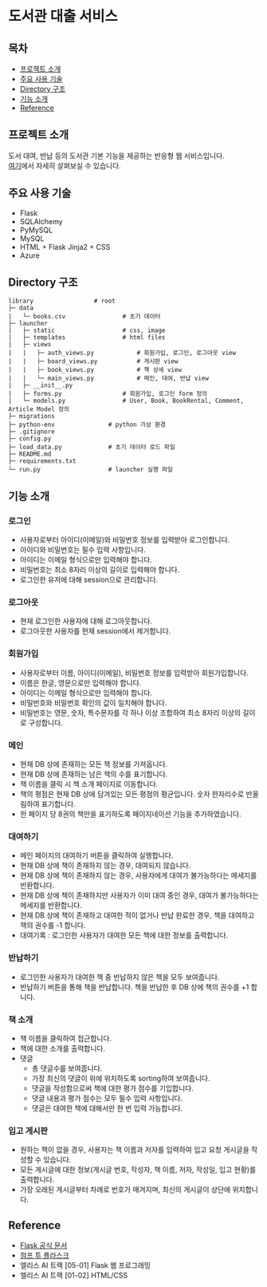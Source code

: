 # 도서관 대출 서비스

## 목차
- [프로젝트 소개](#프로젝트-소개)
- [주요 사용 기술](#주요-사용-기술)
- [Directory 구조](#directory-구조)
- [기능 소개](#기능-소개)
- [Reference](#reference)

## 프로젝트 소개
도서 대여, 반납 등의 도서관 기본 기능을 제공하는 반응형 웹 서비스입니다.    
[여기](http://elice-kdt-ai-track-vm-racer-18.koreacentral.cloudapp.azure.com/)에서 자세히 살펴보실 수 있습니다.

## 주요 사용 기술
- Flask
- SQLAlchemy
- PyMySQL
- MySQL
- HTML + Flask Jinja2 + CSS
- Azure

## Directory 구조
```
library                 # root
├─ data
|   └─ books.csv                # 초기 데이터
├─ launcher
|   ├─ static                   # css, image
|   ├─ templates                # html files
|   ├─ views
|   |   ├─ auth_views.py            # 회원가입, 로그인, 로그아웃 view
|   |   ├─ board_views.py           # 게시판 view
|   |   ├─ book_views.py            # 책 상세 view
|   |   └─ main_views.py            # 메인, 대여, 반납 view
|   ├─ __init__.py
|   ├─ forms.py                 # 회원가입, 로그인 form 정의
|   └─ models.py                # User, Book, BookRental, Comment, Article Model 정의
├─ migrations
├─ python-env               # python 가상 환경
├─ .gitignore
├─ config.py
├─ load_data.py             # 초기 데이터 로드 파일
├─ README.md
├─ requirements.txt
└─ run.py                   # launcher 실행 파일
```

## 기능 소개
### 로그인
- 사용자로부터 아이디(이메일)와 비밀번호 정보를 입력받아 로그인합니다.
- 아이디와 비밀번호는 필수 입력 사항입니다.
- 아이디는 이메일 형식으로만 입력해야 합니다.
- 비밀번호는 최소 8자리 이상의 길이로 입력해야 합니다.
- 로그인한 유저에 대해 session으로 관리합니다.

### 로그아웃
- 현재 로그인한 사용자에 대해 로그아웃합니다.
- 로그아웃한 사용자를 현재 session에서 제거합니다. 

### 회원가입
- 사용자로부터 이름, 아이디(이메일), 비밀번호 정보를 입력받아 회원가입합니다.
- 이름은 한글, 영문으로만 입력해야 합니다.
- 아이디는 이메일 형식으로만 입력해야 합니다. 
- 비밀번호와 비밀번호 확인의 값이 일치해야 합니다.
- 비밀번호는 영문, 숫자, 특수문자를 각 하나 이상 조합하여 최소 8자리 이상의 길이로 구성합니다.

### 메인
- 현재 DB 상에 존재하는 모든 책 정보를 가져옵니다.
- 현재 DB 상에 존재하는 남은 책의 수를 표기합니다. 
- 책 이름을 클릭 시 책 소개 페이지로 이동합니다.
- 책의 평점은 현재 DB 상에 담겨있는 모든 평점의 평균입니다. 숫자 한자리수로 반올림하여 표기합니다.
- 한 페이지 당 8권의 책만을 표기하도록 페이지네이션 기능을 추가하였습니다.

### 대여하기
- 메인 페이지의 대여하기 버튼을 클릭하여 실행합니다.
- 현재 DB 상에 책이 존재하지 않는 경우, 대여되지 않습니다.
- 현재 DB 상에 책이 존재하지 않는 경우, 사용자에게 대여가 불가능하다는 메세지를 반환합니다.
- 현재 DB 상에 책이 존재하지만 사용자가 이미 대여 중인 경우, 대여가 불가능하다는 메세지를 반환합니다.
- 현재 DB 상에 책이 존재하고 대여한 적이 없거나 반납 완료한 경우, 책을 대여하고 책의 권수를 -1 합니다.
- 대여기록 : 로그인한 사용자가 대여한 모든 책에 대한 정보를 출력합니다.

### 반납하기
- 로그인한 사용자가 대여한 책 중 반납하지 않은 책을 모두 보여줍니다.
- 반납하기 버튼을 통해 책을 반납합니다. 책을 반납한 후 DB 상에 책의 권수를 +1 합니다.

### 책 소개
- 책 이름을 클릭하여 접근합니다.
- 책에 대한 소개를 출력합니다.
- 댓글
    - 총 댓글수를 보여줍니다.
    - 가장 최신의 댓글이 위에 위치하도록 sorting하여 보여줍니다.
    - 댓글을 작성함으로써 책에 대한 평가 점수를 기입합니다.
    - 댓글 내용과 평가 점수는 모두 필수 입력 사항입니다.
    - 댓글은 대여한 책에 대해서만 한 번 입력 가능합니다.

### 입고 게시판
- 원하는 책이 없을 경우, 사용자는 책 이름과 저자를 입력하여 입고 요청 게시글을 작성할 수 있습니다.
- 모든 게시글에 대한 정보(게시글 번호, 작성자, 책 이름, 저자, 작성일, 입고 현황)를 출력합니다.
- 가장 오래된 게시글부터 차례로 번호가 매겨지며, 최신의 게시글이 상단에 위치합니다.

## Reference
- [Flask 공식 문서](https://flask.palletsprojects.com/en/1.1.x/)
- [점프 투 플라스크](https://wikidocs.net/book/4542)
- 엘리스 AI 트랙 [05-01] Flask 웹 프로그래밍
- 엘리스 AI 트랙 [01-02] HTML/CSS
